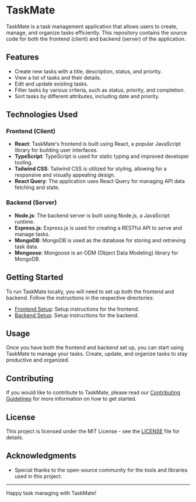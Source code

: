 # TaskMate

TaskMate is a task management application that allows users to create, manage, and organize tasks efficiently. This repository contains the source code for both the frontend (client) and backend (server) of the application.

## Features

- Create new tasks with a title, description, status, and priority.
- View a list of tasks and their details.
- Edit and update existing tasks.
- Filter tasks by various criteria, such as status, priority, and completion.
- Sort tasks by different attributes, including date and priority.

## Technologies Used

### Frontend (Client)

- **React**: TaskMate's frontend is built using React, a popular JavaScript library for building user interfaces.
- **TypeScript**: TypeScript is used for static typing and improved developer tooling.
- **Tailwind CSS**: Tailwind CSS is utilized for styling, allowing for a responsive and visually appealing design.
- **React Query**: The application uses React Query for managing API data fetching and state.

### Backend (Server)

- **Node.js**: The backend server is built using Node.js, a JavaScript runtime.
- **Express.js**: Express.js is used for creating a RESTful API to serve and manage tasks.
- **MongoDB**: MongoDB is used as the database for storing and retrieving task data.
- **Mongoose**: Mongoose is an ODM (Object Data Modeling) library for MongoDB.

## Getting Started

To run TaskMate locally, you will need to set up both the frontend and backend. Follow the instructions in the respective directories:

- [Frontend Setup](./client/README.md): Setup instructions for the frontend.
- [Backend Setup](./server/README.md): Setup instructions for the backend.

## Usage

Once you have both the frontend and backend set up, you can start using TaskMate to manage your tasks. Create, update, and organize tasks to stay productive and organized.

## Contributing

If you would like to contribute to TaskMate, please read our [Contributing Guidelines](CONTRIBUTING.md) for more information on how to get started.

## License

This project is licensed under the MIT License - see the [LICENSE](LICENSE) file for details.

## Acknowledgments

- Special thanks to the open-source community for the tools and libraries used in this project.

---

Happy task managing with TaskMate!
